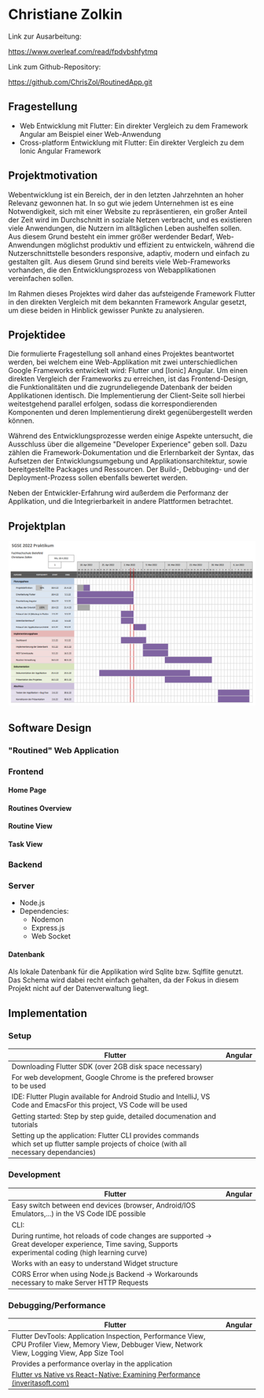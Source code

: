 # Christiane Zolkin

Link zur Ausarbeitung:

https://www.overleaf.com/read/fpdvbshfytmq

Link zum Github-Repository:

https://github.com/ChrisZol/RoutinedApp.git

## Fragestellung

- Web Entwicklung mit Flutter: Ein direkter Vergleich zu dem Framework Angular am Beispiel einer Web-Anwendung
- Cross-platform Entwicklung mit Flutter: Ein direkter Vergleich zu dem Ionic Angular Framework



## Projektmotivation

Webentwicklung ist ein Bereich, der in den letzten Jahrzehnten an hoher Relevanz gewonnen hat. In so gut wie jedem Unternehmen ist es eine Notwendigkeit, sich mit einer Website zu repräsentieren, ein großer Anteil der Zeit wird im Durchschnitt in soziale Netzen verbracht, und es existieren viele Anwendungen, die Nutzern im alltäglichen Leben aushelfen sollen. Aus diesem Grund besteht ein immer größer werdender Bedarf, Web-Anwendungen möglichst produktiv und effizient zu entwickeln, während die Nutzerschnittstelle besonders responsive, adaptiv, modern und einfach zu gestalten gilt. Aus diesem Grund sind bereits viele Web-Frameworks vorhanden, die den Entwicklungsprozess von Webapplikationen vereinfachen sollen.

Im Rahmen dieses Projektes wird daher das aufsteigende Framework Flutter in den direkten Vergleich mit dem bekannten Framework Angular gesetzt, um diese beiden in Hinblick gewisser Punkte zu analysieren.

## Projektidee

Die formulierte Fragestellung soll anhand eines Projektes beantwortet werden, bei welchem eine Web-Applikation mit zwei unterschiedlichen Google Frameworks entwickelt wird: Flutter und [Ionic] Angular. Um einen direkten Vergleich der Frameworks zu erreichen, ist das Frontend-Design, die Funktionalitäten und die zugrundeliegende Datenbank der beiden Applikationen identisch. Die Implementierung der Client-Seite soll hierbei weitestgehend parallel erfolgen, sodass die korrespondierenden Komponenten und deren Implementierung direkt gegenübergestellt werden können.

Während des Entwicklungsprozesse werden einige Aspekte untersucht, die Ausschluss über die allgemeine "Developer Experience" geben soll. Dazu zählen die Framework-Dokumentation und die Erlernbarkeit der Syntax, das Aufsetzen der Entwicklungsumgebung und Applikationsarchitektur, sowie bereitgestellte Packages und Ressourcen. Der Build-, Debbuging- und der Deployment-Prozess sollen ebenfalls bewertet werden.

Neben der Entwickler-Erfahrung wird außerdem die Performanz der Applikation, und die Integrierbarkeit in andere Plattformen betrachtet.



## Projektplan

![](./Praktikum_Gantt.png)



## Software Design



### "Routined" Web Application

### Frontend

#### Home Page

#### Routines Overview

#### Routine View

#### Task View



### Backend

### Server

- Node.js
- Dependencies:
  - Nodemon
  - Express.js
  - Web Socket

#### Datenbank

Als lokale Datenbank für die Applikation wird Sqlite bzw. Sqlflite genutzt. Das Schema wird dabei recht einfach gehalten, da der Fokus in diesem Projekt nicht auf der Datenverwaltung liegt.



## Implementation



### Setup



| Flutter                                                      | Angular |
| ------------------------------------------------------------ | ------- |
| Downloading Flutter SDK (over 2GB disk space necessary)      |         |
| For web development, Google Chrome is the prefered browser to be used |         |
| IDE: Flutter Plugin available for Android Studio and IntelliJ, VS Code and EmacsFor this project, VS Code will be used |         |
| Getting started: Step by step guide, detailed documenation and tutorials |         |
| Setting up the application: Flutter CLI provides commands which set up flutter sample projects of choice (with all necessary dependancies) |         |




### Development



| Flutter                                                      | Angular |
| ------------------------------------------------------------ | ------- |
| Easy switch between end devices (browser, Android/IOS Emulators,...) in the VS Code IDE possible |         |
| CLI:                                                         |         |
| During runtime, hot reloads of code changes are supported -> Great developer experience, Time saving, Supports experimental coding (high learning curve) |         |
| Works with an easy to understand Widget structure            |         |
| CORS Error when using Node.js Backend -> Workarounds necessary to make Server HTTP Requests |         |



### Debugging/Performance



| Flutter                                                      | Angular |
| ------------------------------------------------------------ | ------- |
| Flutter DevTools: Application Inspection, Performance View, CPU Profiler View, Memory View, Debbuger View, Network View, Logging View, App Size Tool |         |
| Provides a performance overlay in the application            |         |
| [Flutter vs Native vs React-Native: Examining Performance (inveritasoft.com)](https://inveritasoft.com/blog/flutter-vs-native-vs-react-native-examining-performance) |         |